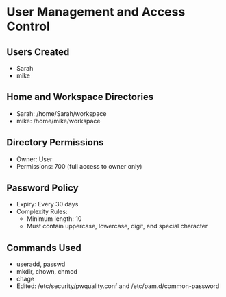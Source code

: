 # User Management and Access Control

## Users Created
- Sarah
- mike

## Home and Workspace Directories
- Sarah: /home/Sarah/workspace
- mike: /home/mike/workspace

## Directory Permissions
- Owner: User
- Permissions: 700 (full access to owner only)

## Password Policy
- Expiry: Every 30 days
- Complexity Rules:
  - Minimum length: 10
  - Must contain uppercase, lowercase, digit, and special character

## Commands Used
- useradd, passwd
- mkdir, chown, chmod
- chage
- Edited: /etc/security/pwquality.conf and /etc/pam.d/common-password

